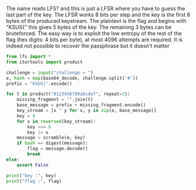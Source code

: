 The name reads LFS? and this is just a LFSR where you have to guess the last part of the key.
The LFSR works 8 bits per step and the key is the first 8 bytes of the produced keystream.
The plaintext is the flag and begins with "KSUS{" this gives 5 bytes of the key.
The remaining 3 bytes can be bruteforced.
The easy way is to exploit the low entropy of the rest of the flag (hex digits: 4 bits per byte), at most 4096 attempts are required.
It is indeed not possible to recover the passphrase but it doesn't matter

```Python
from lfs import *
from itertools import product

challenge = input("challenge > ")
e, hash = map(base64_decode, challenge.split('#'))
prefix = "KSUS{".encode()

for t in product("0123456789abcdef", repeat=3):
	missing_fragment = "".join(t)
	base_message = prefix + missing_fragment.encode()
	key_stream = [x ^ y for x, y in zip(e, base_message)]
	key = 0
	for x in reversed(key_stream):
		key <<= 8
		key |= x
	message = scramble(e, key)
	if hash == digest(message):
		flag = message.decode()
		break
else:
	assert False

print("key :", key)
print("flag :", flag)
```
